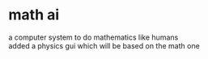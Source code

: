 # math ai

a computer system to do mathematics like humans <br />
added a physics gui which will be based on the math one
